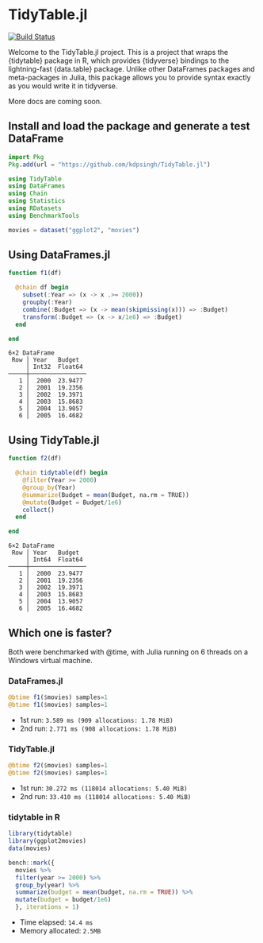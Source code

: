 # TidyTable.jl

[![Build Status](https://github.com/kdpsingh/TidyTable.jl/actions/workflows/CI.yml/badge.svg?branch=main)](https://github.com/kdpsingh/TidyTable.jl/actions/workflows/CI.yml?query=branch%3Amain)

Welcome to the TidyTable.jl project. This is a project that wraps the {tidytable} package in R, which provides {tidyverse} bindings to the lightning-fast {data.table} package. Unlike other DataFrames packages and meta-packages in Julia, this package allows you to provide syntax exactly as you would write it in tidyverse.

More docs are coming soon.

## Install and load the package and generate a test DataFrame

```julia
import Pkg
Pkg.add(url = "https://github.com/kdpsingh/TidyTable.jl")

using TidyTable
using DataFrames
using Chain
using Statistics
using RDatasets
using BenchmarkTools

movies = dataset("ggplot2", "movies")
```
## Using DataFrames.jl

```julia
function f1(df)

  @chain df begin
    subset(:Year => (x -> x .>= 2000))
    groupby(:Year)
    combine(:Budget => (x -> mean(skipmissing(x))) => :Budget)
    transform(:Budget => (x -> x/1e6) => :Budget)
  end

end
```

```
6×2 DataFrame
 Row │ Year   Budget  
     │ Int32  Float64 
─────┼────────────────
   1 │  2000  23.9477
   2 │  2001  19.2356
   3 │  2002  19.3971
   4 │  2003  15.8683
   5 │  2004  13.9057
   6 │  2005  16.4682
```

## Using TidyTable.jl

```julia
function f2(df)

  @chain tidytable(df) begin
    @filter(Year >= 2000)
    @group_by(Year)
    @summarize(Budget = mean(Budget, na.rm = TRUE))
    @mutate(Budget = Budget/1e6)
    collect()
  end

end
```

```
6×2 DataFrame
 Row │ Year   Budget  
     │ Int64  Float64 
─────┼────────────────
   1 │  2000  23.9477
   2 │  2001  19.2356
   3 │  2002  19.3971
   4 │  2003  15.8683
   5 │  2004  13.9057
   6 │  2005  16.4682
```

## Which one is faster?

Both were benchmarked with @time, with Julia running on 6 threads on a Windows virtual machine.

### DataFrames.jl

```julia
@btime f1($movies) samples=1
@btime f1($movies) samples=1
```

- 1st run: `3.589 ms (909 allocations: 1.78 MiB)`
- 2nd run: `2.771 ms (908 allocations: 1.78 MiB)`

### TidyTable.jl

```julia
@btime f2($movies) samples=1
@btime f2($movies) samples=1
```

- 1st run: `30.272 ms (118014 allocations: 5.40 MiB)`
- 2nd run: `33.410 ms (118014 allocations: 5.40 MiB)`

### tidytable in R

```r
library(tidytable)
library(ggplot2movies)
data(movies)

bench::mark({
  movies %>% 
  filter(year >= 2000) %>% 
  group_by(year) %>% 
  summarize(budget = mean(budget, na.rm = TRUE)) %>% 
  mutate(budget = budget/1e6)
  }, iterations = 1)
```

- Time elapsed: `14.4 ms`
- Memory allocated: `2.5MB`